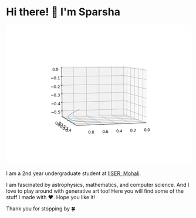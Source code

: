 # Hi there! 👋 I'm Sparsha 
![](sprott.gif)

I am a 2nd year undergraduate student at [IISER, Mohali](https://www.iisermohali.ac.in/).

I am fascinated by astrophysics, mathematics, and computer science. And I love to play around with generative art too! Here you will find some of the stuff I made with ❤️. Hope you like it! 

Thank you for stopping by 🍀